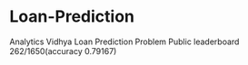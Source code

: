 # Loan-Prediction
Analytics Vidhya Loan Prediction Problem
Public leaderboard 262/1650(accuracy 0.79167)
